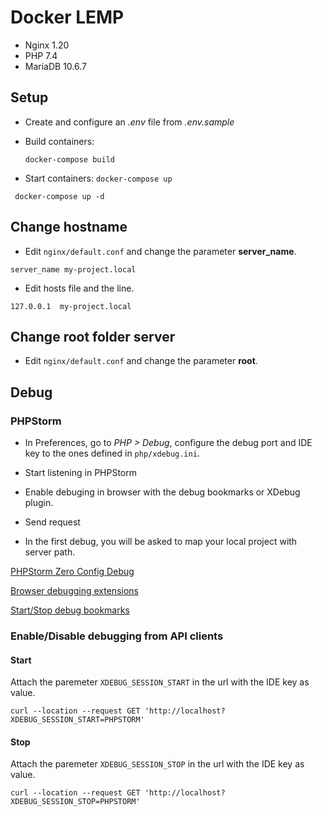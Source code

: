 # Docker LEMP

- Nginx 1.20
- PHP 7.4
- MariaDB 10.6.7

## Setup

- Create and configure an *.env* file from *.env.sample*
- Build containers:
  
  ```
  docker-compose build
  ```

- Start containers: `docker-compose up`
 ```
  docker-compose up -d
  ```

## Change hostname

- Edit `nginx/default.conf` and change the parameter **server_name**.

```
server_name my-project.local
```

- Edit hosts file and the line.

```
127.0.0.1  my-project.local
```

## Change root folder server

- Edit `nginx/default.conf` and change the parameter **root**.

## Debug

### PHPStorm

- In Preferences, go to *PHP > Debug*, configure the debug port and IDE key to the ones defined in `php/xdebug.ini`.

- Start listening in PHPStorm

- Enable debuging in browser with the debug bookmarks or XDebug plugin.

- Send request

- In the first debug, you will be asked to map your local project with server path.

[PHPStorm Zero Config Debug](https://www.jetbrains.com/help/phpstorm/2021.3/zero-configuration-debugging.html)

[Browser debugging extensions](https://www.jetbrains.com/help/phpstorm/2021.3/browser-debugging-extensions.html)

[Start/Stop debug bookmarks](https://www.jetbrains.com/phpstorm/marklets/)

### Enable/Disable debugging from API clients

#### Start

Attach the paremeter ```XDEBUG_SESSION_START``` in the url with the IDE key as value.

```
curl --location --request GET 'http://localhost?XDEBUG_SESSION_START=PHPSTORM'
```

#### Stop

Attach the paremeter ```XDEBUG_SESSION_STOP``` in the url with the IDE key as value.

```
curl --location --request GET 'http://localhost?XDEBUG_SESSION_STOP=PHPSTORM'
```
